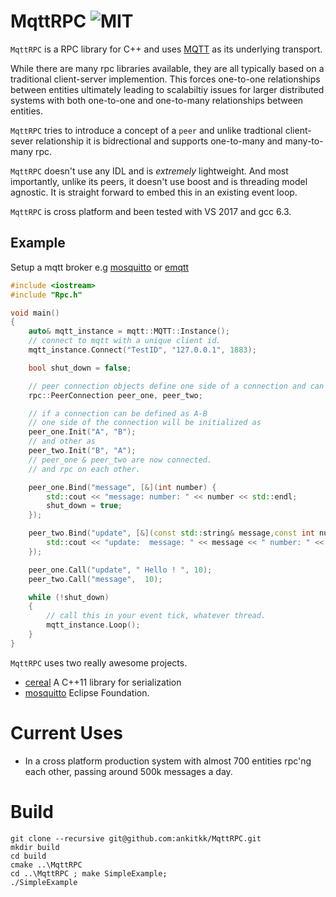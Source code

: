 # MqttRPC ![MIT](https://img.shields.io/badge/license-MIT-blue.svg)

`MqttRPC` is a RPC library for C++ and uses [MQTT](https://en.wikipedia.org/wiki/MQTT) as its underlying transport. 

While there are many rpc libraries available, they are all typically based on a traditional client-server implemention. 
This forces one-to-one relationships between entities ultimately leading to scalabiltiy issues for larger distributed systems with both one-to-one and one-to-many relationships between entities.

`MqttRPC` tries to introduce a concept of a `peer` and unlike tradtional client-sever relationship it is bidrectional and supports one-to-many and many-to-many rpc.

`MqttRPC` doesn't use any IDL and is _extremely_ lightweight. And most importantly, unlike its peers, it doesn't use boost and is threading model agnostic. It is straight forward to embed this in an existing event loop. 

`MqttRPC` is cross platform and been tested with VS 2017 and gcc 6.3. 

## Example

Setup a mqtt broker e.g [mosquitto](https://mosquitto.org/download/) or [emqtt](http://emqtt.io/)
```cpp
#include <iostream>
#include "Rpc.h"

void main()
{
    auto& mqtt_instance = mqtt::MQTT::Instance();
    // connect to mqtt with a unique client id. 
    mqtt_instance.Connect("TestID", "127.0.0.1", 1883);

    bool shut_down = false; 

    // peer connection objects define one side of a connection and can exist on different mqtt clients. 
    rpc::PeerConnection peer_one, peer_two; 

    // if a connection can be defined as A-B
    // one side of the connection will be initialized as 
    peer_one.Init("A", "B");
    // and other as 
    peer_two.Init("B", "A"); 
    // peer_one & peer_two are now connected. 
    // and rpc on each other.

    peer_one.Bind("message", [&](int number) {
        std::cout << "message: number: " << number << std::endl;
        shut_down = true;
    });

    peer_two.Bind("update", [&](const std::string& message,const int number) {
        std::cout << "update:  message: " << message << " number: " << number << std::endl;
    });

    peer_one.Call("update", " Hello ! ", 10);
    peer_two.Call("message",  10);

    while (!shut_down)
    {
        // call this in your event tick, whatever thread. 
        mqtt_instance.Loop();
    }
}
```

`MqttRPC` uses two really awesome projects.

  * [cereal](https://github.com/USCiLab/cereal) A C++11 library for serialization
  * [mosquitto](https://github.com/eclipse/mosquitto) Eclipse Foundation. 

# Current Uses
  * In a cross platform production system with almost 700 entities rpc'ng each other, passing around 500k messages a day. 
# Build 

```
git clone --recursive git@github.com:ankitkk/MqttRPC.git
mkdir build 
cd build 
cmake ..\MqttRPC 
cd ..\MqttRPC ; make SimpleExample; 
./SimpleExample 
```


